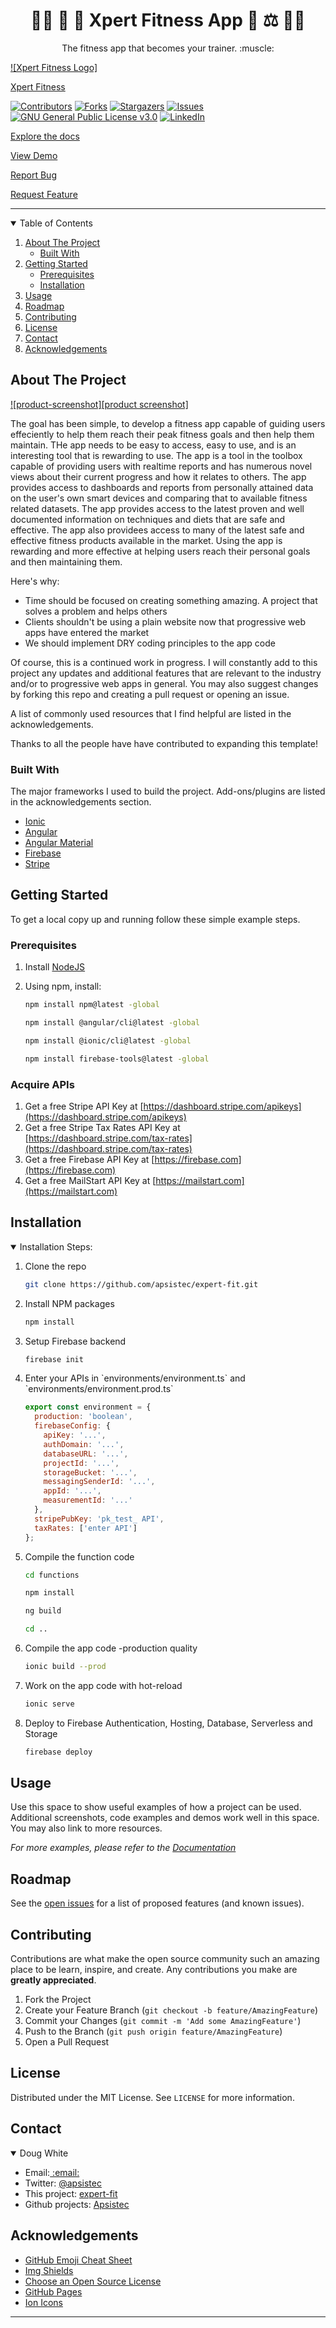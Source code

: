 <h1 align="center"> 🏋️‍♂️ 🥡 🍎 Xpert Fitness App   🍏 ⚖️ 🏋️‍♀️</h1>
<!-- PROJECT LOGO -->
<p align="center"> The fitness app that becomes your trainer.  :muscle: </p>

[![Xpert Fitness Logo]][logo]

[Xpert Fitness](https://github.com/apsistec/expert-fit)

<!-- PROJECT SHIELDS -->

[![Contributors][contributors-shield]][contributors-url]
[![Forks][forks-shield]][forks-url]
[![Stargazers][stars-shield]][stars-url]
[![Issues][issues-shield]][issues-url]
[![GNU General Public License v3.0][license-shield]][license-url]
[![LinkedIn][linkedin-shield]][linkedin-url]

[Explore the docs](https://github.com/apsistec/expert-fit")

[View Demo](https://github.com/apsistec/expert-fit)

[Report Bug](https://github.com/apsistec/expert-fit/issues)

[Request Feature](https://github.com/apsistec/expert-fit/issues)

---

<!-- TABLE OF CONTENTS -->
<details open>
  <summary>Table of Contents</summary>
  <ol>
    <li>
      <a href="#about-the-project">About The Project</a>
      <ul>
        <li><a href="#built-with">Built With</a></li>
      </ul>
    </li>
    <li>
      <a href="#getting-started">Getting Started</a>
      <ul>
        <li><a href="#prerequisites">Prerequisites</a></li>
        <li><a href="#installation">Installation</a></li>
      </ul>
    </li>
    <li><a href="#usage">Usage</a></li>
    <li><a href="#roadmap">Roadmap</a></li>
    <li><a href="#contributing">Contributing</a></li>
    <li><a href="#license">License</a></li>
    <li><a href="#contact">Contact</a></li>
    <li><a href="#acknowledgements">Acknowledgements</a></li>
  </ol>
</details>

<!-- ABOUT THE PROJECT -->

## About The Project

[![product-screenshot][product screenshot]][screenshot]

The goal has been simple, to develop a fitness app capable of guiding users
effeciently to help them reach their peak fitness goals and then help
them maintain. THe app needs to be easy to access, easy to use, and is an
interesting tool that is rewarding to use. The app is a tool in the
toolbox capable of providing users with realtime reports and has
numerous novel views about their current progress and how it relates to
others. The app provides access to dashboards and reports from
personally attained data on the user's own smart devices and comparing
that to available fitness related datasets. The app provides access to
the latest proven and well documented information on techniques and
diets that are safe and effective. The app also providees access to many
of the latest safe and effective fitness products available in the
market. Using the app is rewarding and more effective at helping users
reach their personal goals and then maintaining them.

Here's why:

- Time should be focused on creating something amazing. A project that solves a
  problem and helps others
- Clients shouldn't be using a plain website now that progressive web apps have
  entered the market
- We should implement DRY coding principles to the app code

Of course, this is a continued work in progress. I will constantly add to this
project any updates and additional features that are relevant to the industry
and/or to progressive web apps in general. You may also suggest changes by
forking this repo and creating a pull request or opening an issue.

A list of commonly used resources that I find helpful are listed in the acknowledgements.

Thanks to all the people have have contributed to expanding
this template!

### Built With

The major frameworks I used to build the project. Add-ons/plugins are listed in
the acknowledgements section.

- [Ionic](https://ionicframework.com)
- [Angular](https://angular.io)
- [Angular Material](https://material.angular.io)
- [Firebase](https://firebase.com)
- [Stripe](https://stripe.com)

<!-- GETTING STARTED -->

## Getting Started

To get a local copy up and running follow these simple example steps.

### Prerequisites

1. Install
   [NodeJS](https://www.nodejs.com)

2. Using npm, install:

   ```sh
   npm install npm@latest -global
   ```

   ```sh
   npm install @angular/cli@latest -global
   ```

   ```sh
   npm install @ionic/cli@latest -global
   ```

   ```sh
   npm install firebase-tools@latest -global
   ```

### Acquire APIs

1. Get a free Stripe API Key at [https://dashboard.stripe.com/apikeys](https://dashboard.stripe.com/apikeys)
2. Get a free Stripe Tax Rates API Key at [https://dashboard.stripe.com/tax-rates](https://dashboard.stripe.com/tax-rates)
3. Get a free Firebase API Key at [https://firebase.com](https://firebase.com)
4. Get a free MailStart API Key at [https://mailstart.com](https://mailstart.com)

## Installation

<details open>
<summary>Installation Steps:</summary>
<ol>
<li>Clone the repo

```sh
git clone https://github.com/apsistec/expert-fit.git
```

   </li>
   <li> Install NPM packages

```sh
npm install
```

</li>

<li>Setup Firebase backend

```sh
firebase init
```

<li>Enter your APIs in `environments/environment.ts` and `environments/environment.prod.ts`

```js
export const environment = {
  production: 'boolean',
  firebaseConfig: {
    apiKey: '...',
    authDomain: '...',
    databaseURL: '...',
    projectId: '...',
    storageBucket: '...',
    messagingSenderId: '...',
    appId: '...',
    measurementId: '...'
  },
  stripePubKey: 'pk_test_ API',
  taxRates: ['enter API']
};
```

<li>Compile the function code

```sh
cd functions
```

```sh
npm install
```

```sh
ng build
```

```sh
cd ..
```

 </li>

<li>Compile the app code -production quality

```sh
ionic build --prod
```

   </li>

<li>Work on the app code with hot-reload

```sh
ionic serve
```

   </li>

<li>Deploy to Firebase Authentication, Hosting, Database, Serverless and Storage

```sh
firebase deploy
```

   </li>

</ol>
</details>

<!-- USAGE EXAMPLES -->

## Usage

Use this space to show useful examples of how a project can be used. Additional
 screenshots, code examples and demos work well in this space. You may also link
  to more resources.

_For more examples, please refer to the [Documentation][project]_

<!-- ROADMAP -->

## Roadmap

See the [open issues](https://github.com/apsistec/expert-fit/issues) for a list
 of proposed features (and known issues).

<!-- CONTRIBUTING -->

## Contributing

Contributions are what make the open source community such an amazing place to
 be learn, inspire, and create. Any contributions you make are **greatly appreciated**.

1. Fork the Project
2. Create your Feature Branch (`git checkout -b feature/AmazingFeature`)
3. Commit your Changes (`git commit -m 'Add some AmazingFeature'`)
4. Push to the Branch (`git push origin feature/AmazingFeature`)
5. Open a Pull Request

<!-- LICENSE -->

## License

Distributed under the MIT License. See `LICENSE` for more information.

<!-- CONTACT -->

## Contact

<details open>
<summary>
Doug White
</summary>
<ul>
<li>Email:<a href="doug@apsistec.app"> :email:</a></li>
<li>Twitter: <a href="https://twitter.com/apsistec)">@apsistec</a></li>
<li>This project: <a href="https://github.com/apsistec/expert-fit">expert-fit</a></li>
<li>Github projects: <a href="https://github.com/apsistec">Apsistec</a></li>
</ul>
</details>

<!-- ACKNOWLEDGEMENTS -->

## Acknowledgements

- [GitHub Emoji Cheat Sheet](https://www.webpagefx.com/tools/emoji-cheat-sheet)
- [Img Shields](https://shields.io)
- [Choose an Open Source License](https://choosealicense.com)
- [GitHub Pages](https://pages.github.com)
- [Ion Icons](https://ionicons.com)

---

<!-- MARKDOWN LINKS & IMAGES -->

[contributors-shield]: https://img.shields.io/github/contributors/apsistec/expert-fit.svg?style=for-the-badge
[contributors-url]: https://github.com/apsistec/expert-fit/graphs/contributors
[forks-shield]: https://img.shields.io/github/forks/apsistec/expert-fit.svg?style=for-the-badge
[forks-url]: https://github.com/apsistec/expert-fit/network/members
[stars-shield]: https://img.shields.io/github/stars/apsistec/expert-fit.svg?style=for-the-badge
[stars-url]: https://github.com/apsistec/expert-fit/stargazers
[issues-shield]: https://img.shields.io/github/issues/apsistec/expert-fit.svg?style=for-the-badge
[issues-url]: https://github.com/apsistec/expert-fit/issues
[license-shield]: https://img.shields.io/github/license/apsistec/expert-fit.svg?style=for-the-badge
[license-url]: https://github.com/apsistec/expert-fit/blob/master/LICENSE.txt
[linkedin-shield]: https://img.shields.io/badge/-LinkedIn-black.svg?style=for-the-badge&logo=linkedin&colorB=555
[linkedin-url]: https://linkedin.com/in/apsistec
[product-screenshot]: src/assets/images/screenshot.png
[logo]: https://github.com/apsistec/expert-fit/src/assets/logos/logo.png
[screenshot]: https://xfitness.studio-midland-tx.web.app
[project]: https://github.com/apsistec/expert-fit

